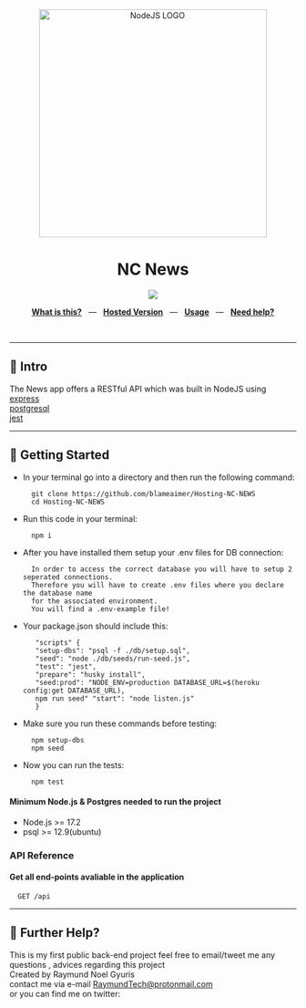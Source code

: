 <div align="center">
  <img src="https://bs-uploads.toptal.io/blackfish-uploads/components/seo/content/og_image_file/og_image/777184/secure-rest-api-in-nodejs-18f43b3033c239da5d2525cfd9fdc98f.png" alt="NodeJS LOGO" width="400" />
  <p></p>
  <h1>NC News</h1>
  <p></p>
  <sup>
    <a href="https://github.com/blameaimer/Hosting-NC-NEWS/actions">
      <img src="https://github.com/blameaimer/Hosting-NC-NEWS/actions/workflows/actions.yml/badge.svg" />
    </a>
  </sup>
  <br />
  <p align="center">
    <a href="#-intro"><b>What is this?</b></a>
    &nbsp;&nbsp;&mdash;&nbsp;&nbsp;
    <a href="https://nc-news-blame.herokuapp.com/api"><b>Hosted Version</b></a>
    &nbsp;&nbsp;&mdash;&nbsp;&nbsp;
    <a href="#-getting-started"><b>Usage</b></a>
    &nbsp;&nbsp;&mdash;&nbsp;&nbsp;
    <a href="#-further-help"><b>Need help?</b></a>
  </p>
  <br />
</div>

---


## 👋 Intro

The News app offers a RESTful API which was built in NodeJS using <br />
[express](https://expressjs.com/)<br />
[postgresql](https://www.postgresql.org/)<br />
[jest](https://jestjs.io/)

---

## 🚀 Getting Started

* In your terminal go into a directory and then run the following command:

        git clone https://github.com/blameaimer/Hosting-NC-NEWS
        cd Hosting-NC-NEWS


* Run this code in your terminal:

        npm i


* After you have installed them setup your .env files for DB connection:

        In order to access the correct database you will have to setup 2 seperated connections. 
        Therefore you will have to create .env files where you declare the database name 
        for the associated environment. 
        You will find a .env-example file!
        
* Your package.json should include this:

         "scripts" {
         "setup-dbs": "psql -f ./db/setup.sql",   
         "seed": "node ./db/seeds/run-seed.js", 
         "test": "jest",  
         "prepare": "husky install",   
         "seed:prod": "NODE_ENV=production DATABASE_URL=$(heroku config:get DATABASE_URL),
         npm run seed" "start": "node listen.js"
         }

* Make sure you run these commands before testing:

        npm setup-dbs
        npm seed
* Now you can run the tests:

        npm test
   
#### Minimum Node.js & Postgres needed to run the project
* Node.js >= 17.2
* psql >= 12.9(ubuntu)
    
### API Reference

#### Get all end-points avaliable in the application

```http
  GET /api
```
---

## 👊 Further Help?
This is my first public back-end project feel free to email/tweet me any questions , advices regarding this project <br />
Created by Raymund Noel Gyuris <br />
contact me via e-mail RaymundTech@protonmail.com <br/>
or you can find me on twitter:<br/>


 
<br />


